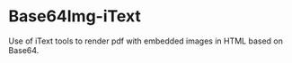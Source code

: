 Base64Img-iText
===============

Use of iText tools to render pdf with embedded images in HTML based on Base64.